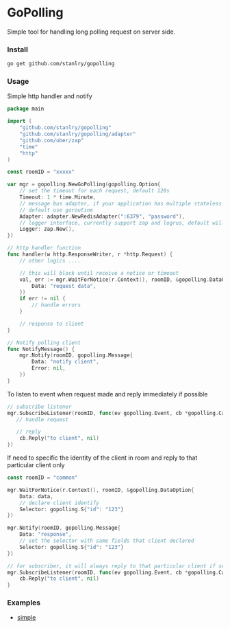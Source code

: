 GoPolling
==================
Simple tool for handling long polling request on server side.

### Install
```bash
go get github.com/stanlry/gopolling
```

### Usage
Simple http handler and notify
```go
package main

import (
    "github.com/stanlry/gopolling"
    "github.com/stanlry/gopolling/adapter"
    "github.com/uber/zap"
    "time"
    "http"
)

const roomID = "xxxxx"

var mgr = gopolling.NewGoPolling(gopolling.Option{ 
    // set the timeout for each request, default 120s   
    Timeout: 1 * time.Minute,  
    // message bus adapter, if your application has multiple stateless instances, use redis adapter
    // default use goroutine
    Adapter: adapter.NewRedisAdapter(":6379", "password"), 
    // logger interface, currently support zap and logrus, default will not log any error
    Logger: zap.New(), 
})

// http handler function
func handler(w http.ResponseWriter, r *http.Request) {
    // other logics ....

    // this will block until receive a notice or timeout
    val, err := mgr.WaitForNotice(r.Context(), roomID, &gopolling.DataOption{
        Data: "request data",
    })
    if err != nil {
        // handle errors
    }

    // response to client
}

// Notify polling client
func NotifyMessage() {
    mgr.Notify(roomID, gopolling.Message{
        Data: "notify client",
        Error: nil,
    })
}
```

To listen to event when request made and reply immediately if possible
```go
// subscribe listener
mgr.SubscribeListener(roomID, func(ev gopolling.Event, cb *gopolling.Callback){
   // handle request

   // reply
    cb.Reply("to client", nil)
}) 
```

If need to specific the identity of the client in room and reply to that particular client only
```go
const roomID = "common"

mgr.WaitForNotice(r.Context(), roomID, &gopolling.DataOption{
    Data: data,
    // declare client identify
    Selector: gopolling.S{"id": "123"}
})

mgr.Notify(roomID, gopolling.Message{
    Data: "response",
    // set the selector with same fields that client declared
    Selector: gopolling.S{"id": "123"}
})

// for subscriber, it will always reply to that particular client if selector was specified
mgr.SubscribeListener(roomID, func(ev gopolling.Event, cb *gopolling.Callback){
	cb.Reply("to client", nil)
}
```

### Examples
* [simple](/examples/simple)